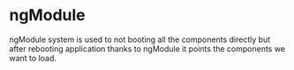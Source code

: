 # ngModule

ngModule system is used to not booting all the components directly but after rebooting application thanks to ngModule it points the components we want to load.
